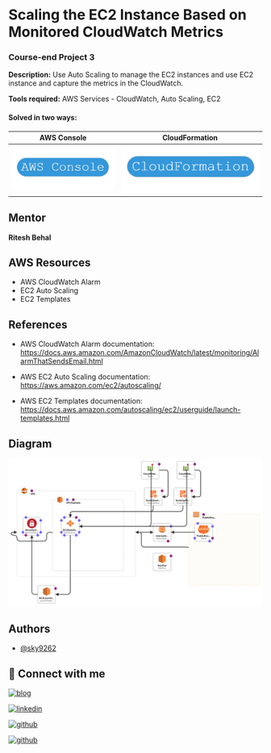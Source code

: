 # **Scaling the EC2 Instance Based on Monitored CloudWatch Metrics**

### **Course-end Project 3**

**Description:** Use Auto Scaling to manage the EC2 instances and use EC2 instance and capture the metrics in the CloudWatch.

**Tools required:** AWS Services - CloudWatch, Auto Scaling, EC2

#### Solved in two ways:

AWS Console            |  CloudFormation
:-------------------------:|:-------------------------:
[<img src="./images/b1.png">](./Amazon%20Console.md)  |  [<img src="./images/b2.png">](./Code.yaml)
## Mentor

**Ritesh Behal**


## AWS Resources
- AWS CloudWatch Alarm
- EC2 Auto Scaling
- EC2 Templates

 

## References
- AWS CloudWatch Alarm documentation: https://docs.aws.amazon.com/AmazonCloudWatch/latest/monitoring/AlarmThatSendsEmail.html

- AWS EC2 Auto Scaling documentation: https://aws.amazon.com/ec2/autoscaling/

- AWS EC2 Templates documentation: https://docs.aws.amazon.com/autoscaling/ec2/userguide/launch-templates.html


## Diagram

![Template Diagram](./images/template1-designer.png)



## Authors

- [@sky9262](https://www.github.com/sky9262)


## 🔗 Connect with me
[![blog](https://img.shields.io/badge/blog-000?style=for-the-badge&logo=ko-fi&logoColor=white)](https://sky9262.tistory.com/)

[![linkedin](https://img.shields.io/badge/linkedin-0A66C2?style=for-the-badge&logo=linkedin&logoColor=white)](https://www.linkedin.com/in/sky9262/)

[![github](https://img.shields.io/badge/Instagram-ffffff?style=for-the-badge&logo=instagram&logoColor=dd2a7b)](https://www.instagram.com/sky926296/)

[![github](https://img.shields.io/badge/github-000?style=for-the-badge&logo=github&logoColor=white)](https://github.com/sky9262/)